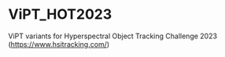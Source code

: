 # ViPT_HOT2023
ViPT variants for Hyperspectral Object Tracking Challenge 2023 (https://www.hsitracking.com/)
